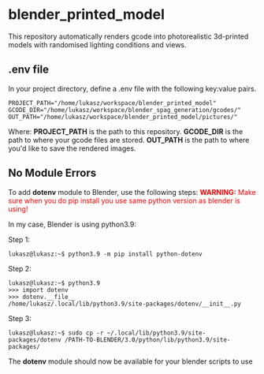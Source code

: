 # blender_printed_model

This repository automatically renders gcode into photorealistic 3d-printed models with randomised lighting conditions and views.

## .env file

In your project directory, define a .env file with the following key:value pairs.

```console
PROJECT_PATH="/home/lukasz/workspace/blender_printed_model"
GCODE_DIR="/home/lukasz/workspace/blender_spag_generation/gcodes/"
OUT_PATH="/home/lukasz/workspace/blender_printed_model/pictures/"
```
Where:
**PROJECT_PATH** is the path to this repository.
**GCODE_DIR** is the path to where your gcode files are stored.
**OUT_PATH** is the path to where you'd like to save the rendered images.

## No Module Errors

To add **dotenv** module to Blender, use the following steps:
<span style="color:red"> **WARNING:** Make sure when you do pip install you use same python version as blender is using!</span>

In my case, Blender is using python3.9:

Step 1:
```console
lukasz@lukasz:~$ python3.9 -m pip install python-dotenv
```
Step 2:
```console
lukasz@lukasz:~$ python3.9
>>> import dotenv
>>> dotenv.__file__
/home/lukasz/.local/lib/python3.9/site-packages/dotenv/__init__.py
```
Step 3:
```console
lukasz@lukasz:~$ sudo cp -r ~/.local/lib/python3.9/site-packages/dotenv /PATH-TO-BLENDER/3.0/python/lib/python3.9/site-packages/
```

The **dotenv** module should now be available for your blender scripts to use
